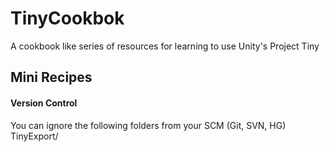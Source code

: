 # TinyCookbok
A cookbook like series of resources for learning to use Unity's Project Tiny

## Mini Recipes
#### Version Control
You can ignore the following folders from your SCM (Git, SVN, HG)
TinyExport/
